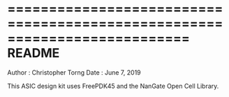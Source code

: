 ==========================================================================
README
==========================================================================
Author : Christopher Torng
Date   : June 7, 2019

This ASIC design kit uses FreePDK45 and the NanGate Open Cell Library.


